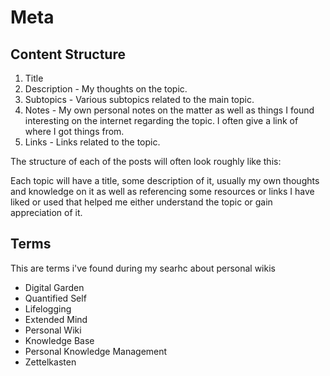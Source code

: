 # Meta

## Content Structure

1. Title
2. Description - My thoughts on the topic.
3. Subtopics - Various subtopics related to the main topic.
4. Notes - My own personal notes on the matter as well as things I found interesting on the internet regarding the topic. I often give a link of where I got things from.
5. Links - Links related to the topic.

The structure of each of the posts will often look roughly like this:

Each topic will have a title, some description of it, usually my own thoughts and knowledge on it as well as referencing some resources or links I have liked or used that helped me either understand the topic or gain appreciation of it.

## Terms

This are terms i've found during my searhc about personal wikis

* Digital Garden
* Quantified Self
* Lifelogging
* Extended Mind
* Personal Wiki
* Knowledge Base
* Personal Knowledge Management
* Zettelkasten



